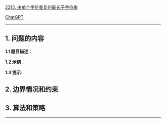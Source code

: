 [2213. 由单个字符重复的最长子字符串](https://leetcode.cn/problems/longest-substring-of-one-repeating-character)

[ChatGPT](chat.openai.com)

---

## 1. 问题的内容
**1.1 题目描述**：

**1.2 示例**：

**1.3 提示**:

## 2. 边界情况和约束


## 3. 算法和策略

---


